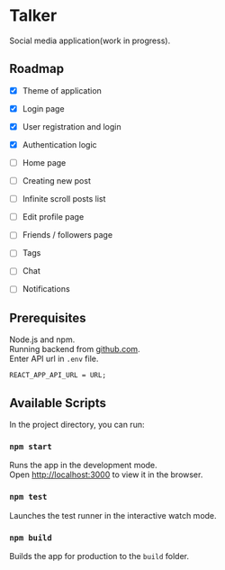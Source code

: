 # Talker

Social media application(work in progress).

## Roadmap
- [x] Theme of application
- [x] Login page
- [X] User registration and login
- [X] Authentication logic
- [ ] Home page
- [ ] Creating new post 
- [ ] Infinite scroll posts list
- [ ] Edit profile page
- [ ] Friends / followers page
- [ ] Tags  
- [ ] Chat
- [ ] Notifications


## Prerequisites

Node.js and npm. <br>
Running backend from [github.com](https://github.com/mateuszmadel/talker-backend). <br>
Enter API url in `.env` file.
   ```JS
   REACT_APP_API_URL = URL;
   ```

## Available Scripts

In the project directory, you can run:

### `npm start`

Runs the app in the development mode.\
Open [http://localhost:3000](http://localhost:3000) to view it in the browser.

### `npm test`

Launches the test runner in the interactive watch mode.

### `npm build`

Builds the app for production to the `build` folder.


